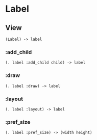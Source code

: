 # Label

## View

```code
(Label) -> label
```

### :add_child

```code
(. label :add_child child) -> label
```

### :draw

```code
(. label :draw) -> label
```

### :layout

```code
(. label :layout) -> label
```

### :pref_size

```code
(. label :pref_size) -> (width height)
```

